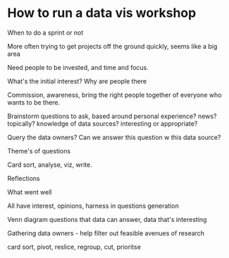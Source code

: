 # How to run a data vis workshop

When to do a sprint or not



More often trying to get projects off the ground quickly, seems like a big area

Need people to be invested, and time and focus.



What's the initial interest? Why are people there



Commission, awareness, bring the right people together of everyone who wants to be there. 



Brainstorm questions to ask, based around personal experience? news?topically? knowledge of data sources? interesting or appropriate?



Query the data owners? Can we answer this question w this data source?



Theme's of questions



Card sort, analyse, viz, write.



Reflections

What went well

All have interest, opinions, harness in questions generation



Venn diagram questions that data can answer, data that's interesting

Gathering data owners - help filter out feasible avenues of research



card sort, pivot, reslice, regroup, cut, prioritse



